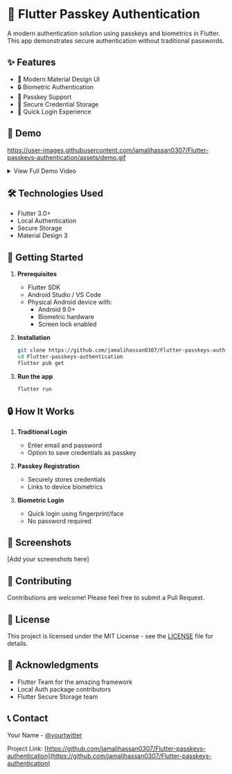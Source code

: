 # 🔐 Flutter Passkey Authentication

A modern authentication solution using passkeys and biometrics in Flutter. This app demonstrates secure authentication without traditional passwords.

## ✨ Features

- 📱 Modern Material Design UI
- 🔒 Biometric Authentication
- 🔑 Passkey Support
- 💾 Secure Credential Storage
- 🚀 Quick Login Experience

## 📱 Demo

https://user-images.githubusercontent.com/jamalihassan0307/Flutter-passkeys-authentication/assets/demo.gif

<details>
  <summary>View Full Demo Video</summary>
  
  https://github.com/jamalihassan0307/Flutter-passkeys-authentication/blob/main/assets/video.mp4
</details>

## 🛠️ Technologies Used

- Flutter 3.0+
- Local Authentication
- Secure Storage
- Material Design 3

## 🚀 Getting Started

1. **Prerequisites**

   - Flutter SDK
   - Android Studio / VS Code
   - Physical Android device with:
     - Android 9.0+
     - Biometric hardware
     - Screen lock enabled

2. **Installation**

   ```bash
   git clone https://github.com/jamalihassan0307/Flutter-passkeys-authentication.git
   cd Flutter-passkeys-authentication
   flutter pub get
   ```

3. **Run the app**
   ```bash
   flutter run
   ```

## 🔒 How It Works

1. **Traditional Login**

   - Enter email and password
   - Option to save credentials as passkey

2. **Passkey Registration**

   - Securely stores credentials
   - Links to device biometrics

3. **Biometric Login**
   - Quick login using fingerprint/face
   - No password required

## 📱 Screenshots

[Add your screenshots here]

## 🤝 Contributing

Contributions are welcome! Please feel free to submit a Pull Request.

## 📄 License

This project is licensed under the MIT License - see the [LICENSE](LICENSE) file for details.

## 🙏 Acknowledgments

- Flutter Team for the amazing framework
- Local Auth package contributors
- Flutter Secure Storage team

## 📞 Contact

Your Name - [@yourtwitter](https://twitter.com/yourtwitter)

Project Link: [https://github.com/jamalihassan0307/Flutter-passkeys-authentication](https://github.com/jamalihassan0307/Flutter-passkeys-authentication)
